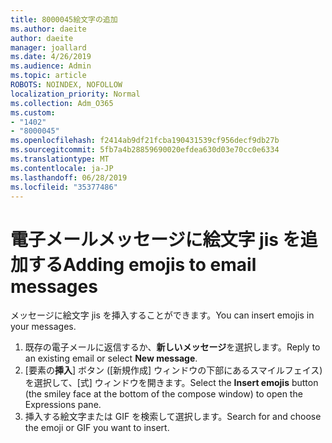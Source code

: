 ```yaml
---
title: 8000045絵文字の追加
ms.author: daeite
author: daeite
manager: joallard
ms.date: 4/26/2019
ms.audience: Admin
ms.topic: article
ROBOTS: NOINDEX, NOFOLLOW
localization_priority: Normal
ms.collection: Adm_O365
ms.custom:
- "1402"
- "8000045"
ms.openlocfilehash: f2414ab9df21fcba190431539cf956decf9db27b
ms.sourcegitcommit: 5fb7a4b28859690020efdea630d03e70cc0e6334
ms.translationtype: MT
ms.contentlocale: ja-JP
ms.lasthandoff: 06/28/2019
ms.locfileid: "35377486"
---
```

# <a name="adding-emojis-to-email-messages"></a><span data-ttu-id="d046f-102">電子メールメッセージに絵文字 jis を追加する</span><span class="sxs-lookup"><span data-stu-id="d046f-102">Adding emojis to email messages</span></span>

<span data-ttu-id="d046f-103">メッセージに絵文字 jis を挿入することができます。</span><span class="sxs-lookup"><span data-stu-id="d046f-103">You can insert emojis in your messages.</span></span>

1. <span data-ttu-id="d046f-104">既存の電子メールに返信するか、**新しいメッセージ**を選択します。</span><span class="sxs-lookup"><span data-stu-id="d046f-104">Reply to an existing email or select **New message**.</span></span>
1. <span data-ttu-id="d046f-105">[要素の**挿入**] ボタン ([新規作成] ウィンドウの下部にあるスマイルフェイス) を選択して、[式] ウィンドウを開きます。</span><span class="sxs-lookup"><span data-stu-id="d046f-105">Select the **Insert emojis** button (the smiley face at the bottom of the compose window) to open the Expressions pane.</span></span>
1. <span data-ttu-id="d046f-106">挿入する絵文字または GIF を検索して選択します。</span><span class="sxs-lookup"><span data-stu-id="d046f-106">Search for and choose the emoji or GIF you want to insert.</span></span>